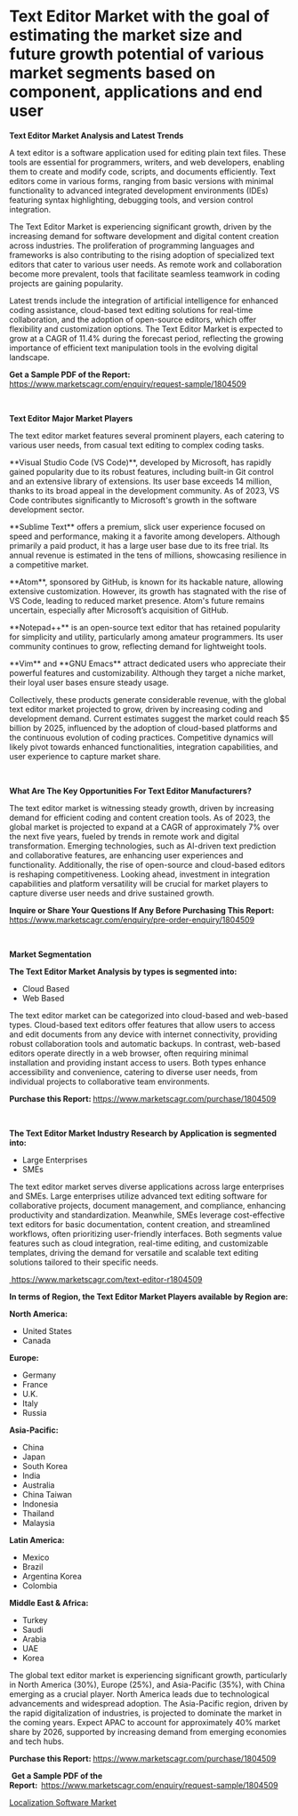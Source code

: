 <p><h1>Text Editor Market with the goal of estimating the market size and future growth potential of various market segments based on component, applications and end user</h1></p><p><strong>Text Editor Market Analysis and Latest Trends</strong></p>
<p><p>A text editor is a software application used for editing plain text files. These tools are essential for programmers, writers, and web developers, enabling them to create and modify code, scripts, and documents efficiently. Text editors come in various forms, ranging from basic versions with minimal functionality to advanced integrated development environments (IDEs) featuring syntax highlighting, debugging tools, and version control integration.</p><p>The Text Editor Market is experiencing significant growth, driven by the increasing demand for software development and digital content creation across industries. The proliferation of programming languages and frameworks is also contributing to the rising adoption of specialized text editors that cater to various user needs. As remote work and collaboration become more prevalent, tools that facilitate seamless teamwork in coding projects are gaining popularity.</p><p>Latest trends include the integration of artificial intelligence for enhanced coding assistance, cloud-based text editing solutions for real-time collaboration, and the adoption of open-source editors, which offer flexibility and customization options. The Text Editor Market is expected to grow at a CAGR of 11.4% during the forecast period, reflecting the growing importance of efficient text manipulation tools in the evolving digital landscape.</p></p>
<p><strong>Get a Sample PDF of the Report:&nbsp;</strong> <a href="https://www.marketscagr.com/enquiry/request-sample/1804509?utm_campaign=2138&utm_medium=2&utm_source=Github&utm_content=ia&utm_term=09032025&utm_id=text-editor">https://www.marketscagr.com/enquiry/request-sample/1804509</a></p>
<p>&nbsp;</p>
<p><strong>Text Editor Major Market Players</strong></p>
<p><p>The text editor market features several prominent players, each catering to various user needs, from casual text editing to complex coding tasks. </p><p>**Visual Studio Code (VS Code)**, developed by Microsoft, has rapidly gained popularity due to its robust features, including built-in Git control and an extensive library of extensions. Its user base exceeds 14 million, thanks to its broad appeal in the development community. As of 2023, VS Code contributes significantly to Microsoft's growth in the software development sector.</p><p>**Sublime Text** offers a premium, slick user experience focused on speed and performance, making it a favorite among developers. Although primarily a paid product, it has a large user base due to its free trial. Its annual revenue is estimated in the tens of millions, showcasing resilience in a competitive market.</p><p>**Atom**, sponsored by GitHub, is known for its hackable nature, allowing extensive customization. However, its growth has stagnated with the rise of VS Code, leading to reduced market presence. Atom's future remains uncertain, especially after Microsoft’s acquisition of GitHub.</p><p>**Notepad++** is an open-source text editor that has retained popularity for simplicity and utility, particularly among amateur programmers. Its user community continues to grow, reflecting demand for lightweight tools.</p><p>**Vim** and **GNU Emacs** attract dedicated users who appreciate their powerful features and customizability. Although they target a niche market, their loyal user bases ensure steady usage.</p><p>Collectively, these products generate considerable revenue, with the global text editor market projected to grow, driven by increasing coding and development demand. Current estimates suggest the market could reach $5 billion by 2025, influenced by the adoption of cloud-based platforms and the continuous evolution of coding practices. Competitive dynamics will likely pivot towards enhanced functionalities, integration capabilities, and user experience to capture market share.</p></p>
<p>&nbsp;</p>
<p><strong>What Are The Key Opportunities For Text Editor Manufacturers?</strong></p>
<p><p>The text editor market is witnessing steady growth, driven by increasing demand for efficient coding and content creation tools. As of 2023, the global market is projected to expand at a CAGR of approximately 7% over the next five years, fueled by trends in remote work and digital transformation. Emerging technologies, such as AI-driven text prediction and collaborative features, are enhancing user experiences and functionality. Additionally, the rise of open-source and cloud-based editors is reshaping competitiveness. Looking ahead, investment in integration capabilities and platform versatility will be crucial for market players to capture diverse user needs and drive sustained growth.</p></p>
<p><strong>Inquire or Share Your Questions If Any Before Purchasing This Report:</strong> <a href="https://www.marketscagr.com/enquiry/pre-order-enquiry/1804509?utm_campaign=2138&utm_medium=2&utm_source=Github&utm_content=ia&utm_term=09032025&utm_id=text-editor">https://www.marketscagr.com/enquiry/pre-order-enquiry/1804509</a></p>
<p>&nbsp;</p>
<p><strong>Market Segmentation</strong></p>
<p><strong>The Text Editor Market Analysis by types is segmented into:</strong></p>
<p><ul><li>Cloud Based</li><li>Web Based</li></ul></p>
<p><p>The text editor market can be categorized into cloud-based and web-based types. Cloud-based text editors offer features that allow users to access and edit documents from any device with internet connectivity, providing robust collaboration tools and automatic backups. In contrast, web-based editors operate directly in a web browser, often requiring minimal installation and providing instant access to users. Both types enhance accessibility and convenience, catering to diverse user needs, from individual projects to collaborative team environments.</p></p>
<p><strong>Purchase this Report:&nbsp;</strong><a href="https://www.marketscagr.com/purchase/1804509?utm_campaign=2138&utm_medium=2&utm_source=Github&utm_content=ia&utm_term=09032025&utm_id=text-editor">https://www.marketscagr.com/purchase/1804509</a></p>
<p>&nbsp;</p>
<p><strong>The Text Editor Market Industry Research by Application is segmented into:</strong></p>
<p><ul><li>Large Enterprises</li><li>SMEs</li></ul></p>
<p><p>The text editor market serves diverse applications across large enterprises and SMEs. Large enterprises utilize advanced text editing software for collaborative projects, document management, and compliance, enhancing productivity and standardization. Meanwhile, SMEs leverage cost-effective text editors for basic documentation, content creation, and streamlined workflows, often prioritizing user-friendly interfaces. Both segments value features such as cloud integration, real-time editing, and customizable templates, driving the demand for versatile and scalable text editing solutions tailored to their specific needs.</p></p>
<p><a href="https://www.marketscagr.com/text-editor-r1804509?utm_campaign=2138&utm_medium=2&utm_source=Github&utm_content=ia&utm_term=09032025&utm_id=text-editor">&nbsp;https://www.marketscagr.com/text-editor-r1804509</a></p>
<p><strong>In terms of Region, the Text Editor Market Players available by Region are:</strong></p>
<p>
    <p> <strong> North America: </strong>
        <ul>
            <li>United States</li>
            <li>Canada</li>
        </ul>
        </p> 
    <p> <strong> Europe: </strong>
        <ul>
            <li>Germany</li>
            <li>France</li>
            <li>U.K.</li>
            <li>Italy</li>
            <li>Russia</li>
        </ul>
        </p> 
    <p> <strong> Asia-Pacific: </strong>
        <ul>
            <li>China</li>
            <li>Japan</li>
            <li>South Korea</li>
            <li>India</li>
            <li>Australia</li>
            <li>China Taiwan</li>
            <li>Indonesia</li>
            <li>Thailand</li>
            <li>Malaysia</li>
        </ul>
        </p> 
    <p> <strong> Latin America: </strong>
        <ul>
            <li>Mexico</li>
            <li>Brazil</li>
            <li>Argentina Korea</li>
            <li>Colombia</li>
        </ul>
        </p> 
    <p> <strong> Middle East & Africa: </strong>
        <ul>
            <li>Turkey</li>
            <li>Saudi</li>
            <li>Arabia</li>
            <li>UAE</li>
            <li>Korea</li>
        </ul>
    </p>
    </p>
<p><p>The global text editor market is experiencing significant growth, particularly in North America (30%), Europe (25%), and Asia-Pacific (35%), with China emerging as a crucial player. North America leads due to technological advancements and widespread adoption. The Asia-Pacific region, driven by the rapid digitalization of industries, is projected to dominate the market in the coming years. Expect APAC to account for approximately 40% market share by 2026, supported by increasing demand from emerging economies and tech hubs.</p></p>
<p><strong>Purchase this Report: </strong><a href="https://www.marketscagr.com/purchase/1804509?utm_campaign=2138&utm_medium=2&utm_source=Github&utm_content=ia&utm_term=09032025&utm_id=text-editor">https://www.marketscagr.com/purchase/1804509</a></p>
<p>&nbsp;<strong>Get a Sample PDF of the Report:&nbsp;&nbsp;</strong><a href="https://www.marketscagr.com/enquiry/request-sample/1804509?utm_campaign=2138&utm_medium=2&utm_source=Github&utm_content=ia&utm_term=09032025&utm_id=text-editor">https://www.marketscagr.com/enquiry/request-sample/1804509</a></p>
<p><strong></strong></p>
<p><p><a href="https://github.com/joannesouthgate/Market-Research-Report-List-5/blob/main/localization-software-market.md?utm_campaign=2138&utm_medium=2&utm_source=Github&utm_content=ia&utm_term=09032025&utm_id=text-editor">Localization Software Market</a></p></p>